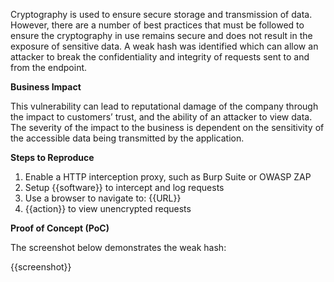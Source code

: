 Cryptography is used to ensure secure storage and transmission of data. However, there are a number of best practices that must be followed to ensure the cryptography in use remains secure and does not result in the exposure of sensitive data. A weak hash was identified which can allow an attacker to break the confidentiality and integrity of requests sent to and from the endpoint.

**Business Impact**

This vulnerability can lead to reputational damage of the company through the impact to customers’ trust, and the ability of an attacker to view data. The severity of the impact to the business is dependent on the sensitivity of the accessible data being transmitted by the application.

**Steps to Reproduce**

1. Enable a HTTP interception proxy, such as Burp Suite or OWASP ZAP
1. Setup {{software}} to intercept and log requests
1. Use a browser to navigate to: {{URL}}
1. {{action}} to view unencrypted requests

**Proof of Concept (PoC)**

The screenshot below demonstrates the weak hash:

{{screenshot}}
